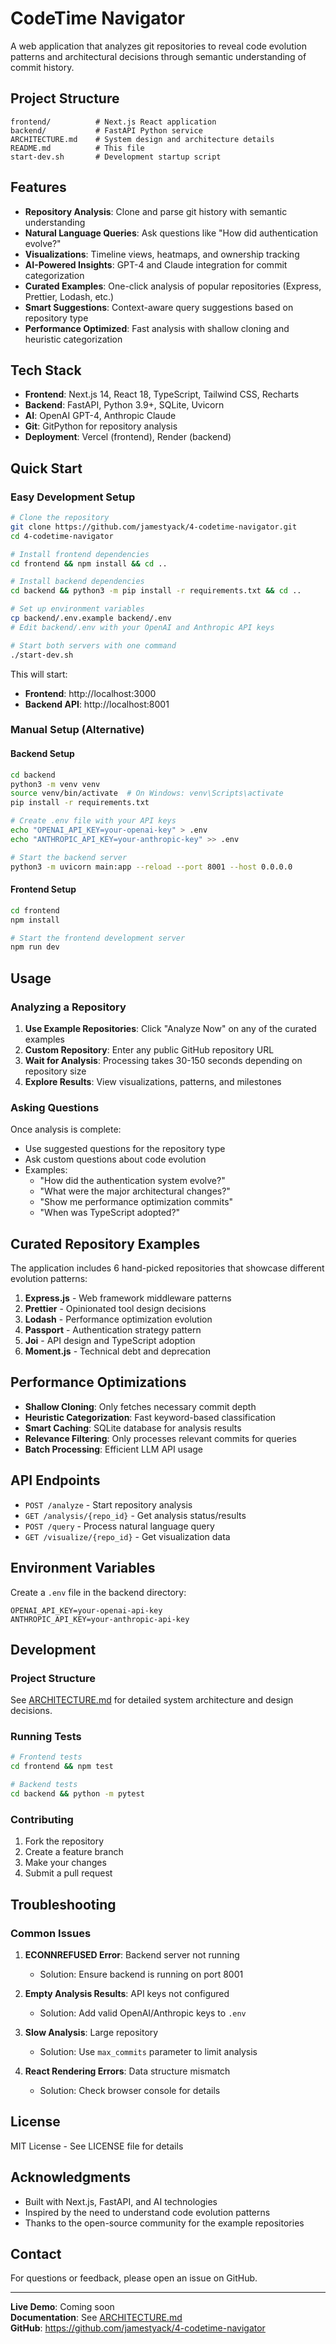 # CodeTime Navigator

A web application that analyzes git repositories to reveal code evolution patterns and architectural decisions through semantic understanding of commit history.

## Project Structure

```
frontend/          # Next.js React application
backend/           # FastAPI Python service  
ARCHITECTURE.md    # System design and architecture details
README.md          # This file
start-dev.sh       # Development startup script
```

## Features

- **Repository Analysis**: Clone and parse git history with semantic understanding
- **Natural Language Queries**: Ask questions like "How did authentication evolve?"
- **Visualizations**: Timeline views, heatmaps, and ownership tracking
- **AI-Powered Insights**: GPT-4 and Claude integration for commit categorization
- **Curated Examples**: One-click analysis of popular repositories (Express, Prettier, Lodash, etc.)
- **Smart Suggestions**: Context-aware query suggestions based on repository type
- **Performance Optimized**: Fast analysis with shallow cloning and heuristic categorization

## Tech Stack

- **Frontend**: Next.js 14, React 18, TypeScript, Tailwind CSS, Recharts
- **Backend**: FastAPI, Python 3.9+, SQLite, Uvicorn
- **AI**: OpenAI GPT-4, Anthropic Claude
- **Git**: GitPython for repository analysis
- **Deployment**: Vercel (frontend), Render (backend)

## Quick Start

### Easy Development Setup
```bash
# Clone the repository
git clone https://github.com/jamestyack/4-codetime-navigator.git
cd 4-codetime-navigator

# Install frontend dependencies
cd frontend && npm install && cd ..

# Install backend dependencies  
cd backend && python3 -m pip install -r requirements.txt && cd ..

# Set up environment variables
cp backend/.env.example backend/.env
# Edit backend/.env with your OpenAI and Anthropic API keys

# Start both servers with one command
./start-dev.sh
```

This will start:
- **Frontend**: http://localhost:3000
- **Backend API**: http://localhost:8001

### Manual Setup (Alternative)

#### Backend Setup
```bash
cd backend
python3 -m venv venv
source venv/bin/activate  # On Windows: venv\Scripts\activate
pip install -r requirements.txt

# Create .env file with your API keys
echo "OPENAI_API_KEY=your-openai-key" > .env
echo "ANTHROPIC_API_KEY=your-anthropic-key" >> .env

# Start the backend server
python3 -m uvicorn main:app --reload --port 8001 --host 0.0.0.0
```

#### Frontend Setup
```bash
cd frontend
npm install

# Start the frontend development server
npm run dev
```

## Usage

### Analyzing a Repository

1. **Use Example Repositories**: Click "Analyze Now" on any of the curated examples
2. **Custom Repository**: Enter any public GitHub repository URL
3. **Wait for Analysis**: Processing takes 30-150 seconds depending on repository size
4. **Explore Results**: View visualizations, patterns, and milestones

### Asking Questions

Once analysis is complete:
- Use suggested questions for the repository type
- Ask custom questions about code evolution
- Examples:
  - "How did the authentication system evolve?"
  - "What were the major architectural changes?"
  - "Show me performance optimization commits"
  - "When was TypeScript adopted?"

## Curated Repository Examples

The application includes 6 hand-picked repositories that showcase different evolution patterns:

1. **Express.js** - Web framework middleware patterns
2. **Prettier** - Opinionated tool design decisions  
3. **Lodash** - Performance optimization evolution
4. **Passport** - Authentication strategy pattern
5. **Joi** - API design and TypeScript adoption
6. **Moment.js** - Technical debt and deprecation

## Performance Optimizations

- **Shallow Cloning**: Only fetches necessary commit depth
- **Heuristic Categorization**: Fast keyword-based classification
- **Smart Caching**: SQLite database for analysis results
- **Relevance Filtering**: Only processes relevant commits for queries
- **Batch Processing**: Efficient LLM API usage

## API Endpoints

- `POST /analyze` - Start repository analysis
- `GET /analysis/{repo_id}` - Get analysis status/results
- `POST /query` - Process natural language query
- `GET /visualize/{repo_id}` - Get visualization data

## Environment Variables

Create a `.env` file in the backend directory:

```env
OPENAI_API_KEY=your-openai-api-key
ANTHROPIC_API_KEY=your-anthropic-api-key
```

## Development

### Project Structure
See [ARCHITECTURE.md](ARCHITECTURE.md) for detailed system architecture and design decisions.

### Running Tests
```bash
# Frontend tests
cd frontend && npm test

# Backend tests  
cd backend && python -m pytest
```

### Contributing
1. Fork the repository
2. Create a feature branch
3. Make your changes
4. Submit a pull request

## Troubleshooting

### Common Issues

1. **ECONNREFUSED Error**: Backend server not running
   - Solution: Ensure backend is running on port 8001

2. **Empty Analysis Results**: API keys not configured
   - Solution: Add valid OpenAI/Anthropic keys to `.env`

3. **Slow Analysis**: Large repository
   - Solution: Use `max_commits` parameter to limit analysis

4. **React Rendering Errors**: Data structure mismatch
   - Solution: Check browser console for details

## License

MIT License - See LICENSE file for details

## Acknowledgments

- Built with Next.js, FastAPI, and AI technologies
- Inspired by the need to understand code evolution patterns
- Thanks to the open-source community for the example repositories

## Contact

For questions or feedback, please open an issue on GitHub.

---

**Live Demo**: Coming soon  
**Documentation**: See [ARCHITECTURE.md](ARCHITECTURE.md)  
**GitHub**: https://github.com/jamestyack/4-codetime-navigator